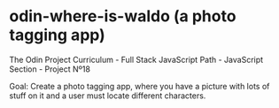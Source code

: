 # odin-where-is-waldo (a photo tagging app)

The Odin Project Curriculum - Full Stack JavaScript Path - JavaScript Section - Project Nº18

Goal: Create a photo tagging app, where you have a picture with lots of stuff on it and a user must locate different characters.
